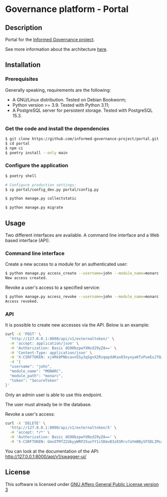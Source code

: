 # Governance platform - Portal

## Description

Portal for the
[Informed Governance project](https://github.com/informed-governance-project).

See more information about the architecture
[here](https://github.com/informed-governance-project/architecture#overview).


## Installation

### Prerequisites

Generally speaking, requirements are the following:
- A GNU/Linux distribution. Tested on Debian Bookworm;
- Python version >= 3.9. Tested with Python 3.11;
- A PostgreSQL server for persistent storage. Tested with PostgreSQL 15.3.


### Get the code and install the dependencies

```bash
$ git clone https://github.com/informed-governance-project/portal.git
$ cd portal
$ npm ci
$ poetry install --only main
```

### Configure the application

```bash
$ poetry shell

# Configure production settings:
$ cp portal/config_dev.py portal/config.py

$ python manage.py collectstatic

$ python manage.py migrate
```


## Usage

Two different interfaces are available. A command line interface and a Web based interface (API).

### Command line interface

Create a new access to a module for an authenticated user:

```bash
$ python manage.py access_create --username=john --module_name=monarc --module_path=monarc --token=SecureToken
New access created.
```

Revoke a user's access to a specified service:

```bash
$ python manage.py access_revoke --username=john --module_name=monarc
Access revoked.
```

### API

It is possible to create new accesses via the API. Below is an example:

```bash
curl -X 'POST' \
  'http://127.0.0.1:8000/api/v1/externaltoken/' \
  -H 'accept: application/json' \
  -H 'Authorization: Basic dG90bzpwYXNzd29yZA==' \
  -H 'Content-Type: application/json' \
  -H 'X-CSRFTOKEN: xj4Rk9PNbcavn5Sy3qSgnX2RzqepddKaxO3xyxyaKTxPueEuJ7QihevwJJjF2swa' \
  -d '{
  "username": "john",
  "module_name": "MONARC",
  "module_path": "monarc",
  "token": "SecureToken"
}'
```

Only an admin user is able to use this endpoint.

The user must already be in the database.

Revoke a user's access:

```bash
curl -X 'DELETE' \
  'http://127.0.0.1:8000/api/v1/externaltoken/5' \
  -H 'accept: */*' \
  -H 'Authorization: Basic dG90bzpwYXNzd29yZA==' \
  -H 'X-CSRFTOKEN: GmsOTMfZ2UbyyWRP25uxYY1cSDmvB3zEGRru7aYmBBySF5DLIMszSfuR2WrLqilE'
```


You can look at the documentation of the API:
http://127.0.0.1:8000/api/v1/swagger-ui/



## License

This software is licensed under
[GNU Affero General Public License version 3](https://www.gnu.org/licenses/agpl-3.0.html)
